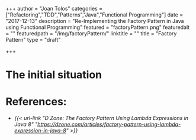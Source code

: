 +++
author = "Joan Tolos"
categories = ["Refactoring","TDD","Patterns","Java","Functional Programming"]
date = "2017-12-13"
description = "Re-Implementing the Factory Pattern in Java using Functional Programming"
featured = "factoryPattern.png"
featuredalt = ""
featuredpath = "/img/factoryPattern/"
linktitle = ""
title = "Factory Pattern"
type = "draft"

+++

# The initial situation



# References:

* _{{< url-link "D Zone: The Factory Pattern Using Lambda Expressions in Java 8" "https://dzone.com/articles/factory-pattern-using-lambda-expression-in-java-8" >}}_
